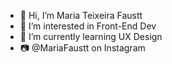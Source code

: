 - 👋 Hi, I’m Maria Teixeira Faustt  
- 👀 I’m interested in Front-End Dev  
- 🌱 I’m currently learning UX Design   
- 📷 @MariaFaustt on Instagram

<!---
MariaLTN/MariaLTN is a ✨ special ✨ repository because its `README.md` (this file) appears on your GitHub profile.
You can click the Preview link to take a look at your changes.
--->
